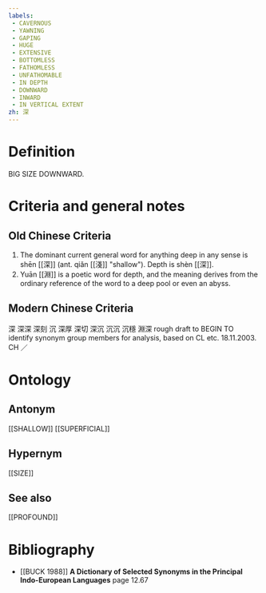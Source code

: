 ```yaml
---
labels: 
 - CAVERNOUS
 - YAWNING
 - GAPING
 - HUGE
 - EXTENSIVE
 - BOTTOMLESS
 - FATHOMLESS
 - UNFATHOMABLE
 - IN DEPTH
 - DOWNWARD
 - INWARD
 - IN VERTICAL EXTENT
zh: 深
---
```


# Definition
BIG SIZE DOWNWARD.
# Criteria and general notes
## Old Chinese Criteria
1. The dominant current general word for anything deep in any sense is shēn [[深]] (ant. qiǎn [[淺]] "shallow"). Depth is shèn [[深]].
2. Yuān [[淵]] is a poetic word for depth, and the meaning derives from the ordinary reference of the word to a deep pool or even an abyss.
## Modern Chinese Criteria
深
深深
深刻
沉
深厚
深切
深沉
沉沉
沉穩
淵深
rough draft to BEGIN TO identify synonym group members for analysis, based on CL etc. 18.11.2003. CH ／
# Ontology

## Antonym
[[SHALLOW]]
[[SUPERFICIAL]]
## Hypernym
[[SIZE]]
## See also
[[PROFOUND]]
# Bibliography
- [[BUCK 1988]]
**A Dictionary of Selected Synonyms in the Principal Indo-European Languages** page 12.67
